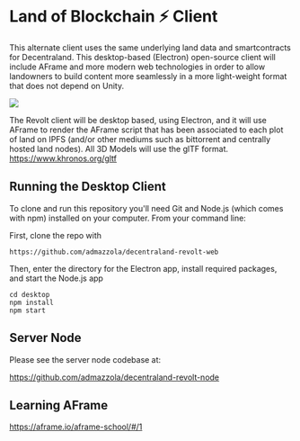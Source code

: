  

# Land of Blockchain ⚡  Client
 

This alternate client uses the same underlying land data and smartcontracts for Decentraland. This desktop-based (Electron) open-source client will include AFrame and more modern web technologies in order to allow landowners to build content more seamlessly in a more light-weight format that does not depend on Unity.

![](http://i.imgur.com/mmotzLwr.png)
 

The Revolt client will be desktop based, using Electron, and it will use AFrame to render the AFrame script that has been associated to each plot of land on IPFS (and/or other mediums such as bittorrent and centrally hosted land nodes).  All 3D Models will use the glTF format. https://www.khronos.org/gltf


## Running the Desktop Client   

To clone and run this repository you'll need Git and Node.js (which comes with npm) installed on your computer. From your command line:

   First, clone the repo with

   ```
   https://github.com/admazzola/decentraland-revolt-web
   ```

   Then, enter the directory for the Electron app, install required packages, and start the Node.js app

   ```
   cd desktop
   npm install
   npm start
   ```

## Server Node

Please see the server node codebase at:

https://github.com/admazzola/decentraland-revolt-node

## Learning AFrame

https://aframe.io/aframe-school/#/1

